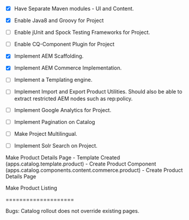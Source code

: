 - [x] Have Separate Maven modules - UI and Content.
- [x] Enable Java8 and Groovy for Project
- [ ] Enable jUnit and Spock Testing Frameworks for Project.
- [ ] Enable CQ-Component Plugin for Project
- [x] Implement AEM Scaffolding.
- [x] Implement AEM Commerce Implementation.
- [ ] Implement a Templating engine.
- [ ] Implement Import and Export Product Utilities. Should also be able to extract restricted AEM nodes such as rep:policy.
- [ ] Implement Google Analytics for Project.
- [ ] Implement Pagination on Catalog
- [ ] Make Project Multilingual.
- [ ] Implement Solr Search on Project.




Make Product Details Page
    - Template Created (apps.catalog.template.product)
    - Create Product Component (apps.catalog.components.content.commerce.product)
    - Create Product Details Page
    
Make Product Listing


====================

Bugs:
Catalog rollout does not override existing pages.

<!--TODO: Generic Header Footer -->
<!--TODO: Implement Context Hub(Client Context) -->
<!--TODO: Add more products in hierarchy Like We Retail Products -->
